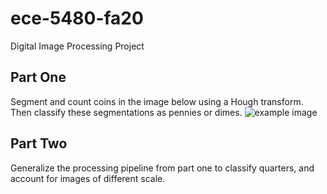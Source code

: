 # ece-5480-fa20
Digital Image Processing Project

## Part One
Segment and count coins in the image below using a Hough transform. Then classify these segmentations as pennies or dimes.
![example image](https://github.com/abpwrs/ece-5480-fa20/blob/master/data/PandD.png)

## Part Two
Generalize the processing pipeline from part one to classify quarters, and account for images of different scale.
